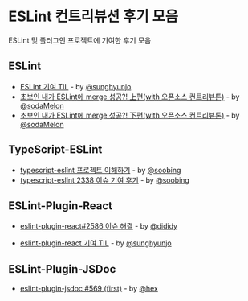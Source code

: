 

# ESLint 컨트리뷰션 후기 모음

ESLint 및 플러그인 프로젝트에 기여한 후기 모음

## ESLint 

- [ESLint 기여 TIL](https://github.com/sunghyunjo/TIL/blob/master/etc/ESLint%20Contribution%20review.md) - by [@sunghyunjo](https://github.com/sunghyunjo) 
- [초보인 내가 ESLint에 merge 성공?! 上편(with 오픈소스 컨트리뷰톤)](https://velog.io/@soda-melon/eslint-contributed1) - by [@sodaMelon](https://github.com/sodaMelon)
- [초보인 내가 ESLint에 merge 성공?! 下편(with 오픈소스 컨트리뷰톤)](https://velog.io/@soda-melon/eslint-contributed2) - by [@sodaMelon](https://github.com/sodaMelon)

## TypeScript-ESLint

- [typescript-eslint 프로젝트 이해하기](https://blog.naver.com/qls0147/222087641506) - by [@soobing](https://github.com/soobing)
 - [typescript-eslint 2338 이슈 기여 후기](https://blog.naver.com/qls0147/222082041854) - by [@soobing](https://github.com/soobing)

## ESLint-Plugin-React

 - [eslint-plugin-react#2586 이슈 해결](https://dididy.github.io/til/retrospect/2020-08-contributhon) - by [@dididy](https://github.com/dididy)


 - [eslint-plugin-react 기여 TIL](https://github.com/sunghyunjo/TIL/blob/master/etc/eslint-plugin-react%20contribution%20review.md) - by [@sunghyunjo](https://github.com/sunghyunjo) 

## ESLint-Plugin-JSDoc

 - [eslint-plugin-jsdoc #569 (first)](https://hyex.github.io/unclassified/2020/09/09/uncalssified-contribution1/) - by [@hex](https://github.com/hyex)




